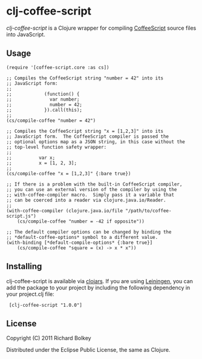 # clj-coffee-script

*clj-coffee-script* is a Clojure wrapper for compiling
 [CoffeeScript](http://www.coffeescript.org) source files into JavaScript.

## Usage

    (require '[coffee-script.core :as cs])

    ;; Compiles the CoffeeScript string "number = 42" into its
    ;; JavaScript form:
    ;; 
    ;;            (function() {
    ;;              var number;
    ;;              number = 42;
    ;;            }).call(this);
    ;;
    (cs/compile-coffee "number = 42")

    ;; Compiles the CoffeeScript string "x = [1,2,3]" into its
    ;; JavaScript form.  The CoffeeScript compiler is passed the
    ;; optional options map as a JSON string, in this case without the
    ;; top-level function safety wrapper:
    ;;
    ;;          var x;
    ;;          x = [1, 2, 3];
    ;; 
    (cs/compile-coffee "x = [1,2,3]" {:bare true})

    ;; If there is a problem with the built-in CoffeeScript compiler,
    ;; you can use an external version of the compiler by using the
    ;; with-coffee-compiler macro.  Simply pass it a variable that
    ;; can be coerced into a reader via clojure.java.io/Reader.
    ;;
    (with-coffee-compiler (clojure.java.io/file "/path/to/coffee-script.js")
        (cs/compile-coffee "number = -42 if opposite"))

    ;; The default compiler options can be changed by binding the
    ;; *default-coffee-options* symbol to a different value.
    (with-binding [*default-compile-options* {:bare true}]
        (cs/compile-coffee "square = (x) -> x * x"))

## Installing

clj-coffee-script is available via
[clojars](http://clojars.org/clj-coffee-script).  If you are using
[Leiningen](https://github.com/technomancy/leiningen), you can add the
package to your project by including the following dependency in your
project.clj file:

     [clj-coffee-script "1.0.0"]

## License

Copyright (C) 2011 Richard Bolkey

Distributed under the Eclipse Public License, the same as Clojure.
